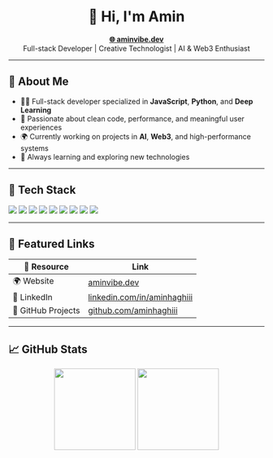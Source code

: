 <h1 align="center">👋 Hi, I'm Amin</h1>

<p align="center">
  <a href="https://aminvibe.dev"><strong>🌐 aminvibe.dev</strong></a><br>
  Full-stack Developer | Creative Technologist | AI & Web3 Enthusiast
</p>

---

## 🚀 About Me

- 👨‍💻 Full-stack developer specialized in **JavaScript**, **Python**, and **Deep Learning**
- 🧠 Passionate about clean code, performance, and meaningful user experiences
- 🌍 Currently working on projects in **AI**, **Web3**, and high-performance systems
- 🧪 Always learning and exploring new technologies

---

## 🧰 Tech Stack

<p>
  <img src="https://img.shields.io/badge/Frontend-React-blue?logo=react&logoColor=white" />
  <img src="https://img.shields.io/badge/Next.js-black?logo=next.js&logoColor=white" />
  <img src="https://img.shields.io/badge/TailwindCSS-38B2AC?logo=tailwind-css&logoColor=white" />
  <img src="https://img.shields.io/badge/Backend-Node.js-339933?logo=node.js&logoColor=white" />
  <img src="https://img.shields.io/badge/FastAPI-009688?logo=fastapi&logoColor=white" />
  <img src="https://img.shields.io/badge/Database-PostgreSQL-336791?logo=postgresql&logoColor=white" />
  <img src="https://img.shields.io/badge/Docker-2496ED?logo=docker&logoColor=white" />
  <img src="https://img.shields.io/badge/AI/TensorFlow-FF6F00?logo=tensorflow&logoColor=white" />
  <img src="https://img.shields.io/badge/PyTorch-EE4C2C?logo=pytorch&logoColor=white" />
</p>

---

## 📌 Featured Links

| 🔗 Resource | Link |
|------------|------|
| 🌍 Website | [aminvibe.dev](https://aminvibe.dev) |
| 💼 LinkedIn | [linkedin.com/in/aminhaghiii](https://linkedin.com/in/aminhaghiii) |
| 📂 GitHub Projects | [github.com/aminhaghiii](https://github.com/aminhaghiii) |

---

<!-- Optional GitHub Stats (you can remove this if not needed) -->
## 📈 GitHub Stats

<p align="center">
  <img src="https://github-readme-stats.vercel.app/api?username=aminhaghiii&show_icons=true&theme=radical&hide_border=true" height="160" />
  <img src="https://github-readme-stats.vercel.app/api/top-langs/?username=aminhaghiii&layout=compact&theme=radical&hide_border=true" height="160" />
</p>

